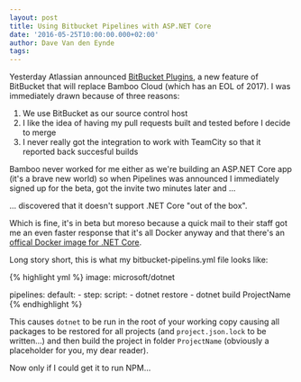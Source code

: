 ```yaml
---
layout: post
title: Using Bitbucket Pipelines with ASP.NET Core
date: '2016-05-25T10:00:00.000+02:00'
author: Dave Van den Eynde
tags: 
---
```

Yesterday Atlassian announced [BitBucket Plugins](https://bitbucket.org/product/features/pipelines"), 
a new feature of BitBucket that will replace Bamboo Cloud (which has an EOL of 2017). 
I was immediately drawn because of three reasons:

1. We use BitBucket as our source control host
2. I like the idea of having my pull requests built and tested before I decide to merge
3. I never really got the integration to work with TeamCity so that it reported back succesful builds

Bamboo never worked for me either as we're building an ASP.NET Core app (it's a brave new world) so when
Pipelines was announced I immediately signed up for the beta, got the invite two minutes later and ...

... discovered that it doesn't support .NET Core "out of the box".

Which is fine, it's in beta but moreso because a quick mail to their staff got me an even faster response
that it's all Docker anyway and that there's an [offical Docker image for .NET Core](https://hub.docker.com/r/microsoft/dotnet/).

Long story short, this is what my bitbucket-pipelins.yml file looks like:

{% highlight yml %}
image: microsoft/dotnet

pipelines:
  default:
    - step:
        script:
          - dotnet restore
          - dotnet build ProjectName
{% endhighlight %}

This causes `dotnet` to be run in the root of your working copy causing all packages to be restored for all projects 
(and `project.json.lock` to be written...) and then build the project in folder `ProjectName` (obviously a placeholder 
for you, my dear reader).

Now only if I could get it to run NPM...


